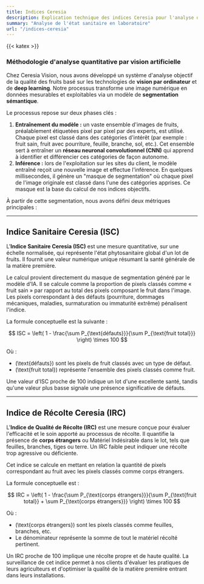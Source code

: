 ```yaml
---
title: Indices Ceresia
description: Explication technique des indices Ceresia pour l'analyse des fruits avec la vision par ordinateur
summary: "Analyse de l'état sanitaire en laboratoire"
url: "/indices-ceresia"
---
```

{{< katex >}}

### Méthodologie d'analyse quantitative par vision artificielle

Chez Ceresia Vision, nous avons développé un système d'analyse objectif de la qualité des fruits basé sur les technologies de **vision par ordinateur** et de **deep learning**. Notre processus transforme une image numérique en données mesurables et exploitables via un modèle de **segmentation sémantique**.

Le processus repose sur deux phases clés :

1. **Entraînement du modèle :** un vaste ensemble d'images de fruits, préalablement étiquetées pixel par pixel par des experts, est utilisé. Chaque pixel est classé dans des catégories d'intérêt (par exemple : fruit sain, fruit avec pourriture, feuille, branche, sol, etc.). Cet ensemble sert à entraîner un **réseau neuronal convolutionnel (CNN)** qui apprend à identifier et différencier ces catégories de façon autonome.
2. **Inférence :** lors de l'exploitation sur les sites du client, le modèle entraîné reçoit une nouvelle image et effectue l'inférence. En quelques millisecondes, il génère un "masque de segmentation" où chaque pixel de l'image originale est classé dans l'une des catégories apprises. Ce masque est la base du calcul de nos indices objectifs.

À partir de cette segmentation, nous avons défini deux métriques principales :

***

## Indice Sanitaire Ceresia (ISC)

L'**Indice Sanitaire Ceresia (ISC)** est une mesure quantitative, sur une échelle normalisée, qui représente l'état phytosanitaire global d'un lot de fruits. Il fournit une valeur numérique unique résumant la santé générale de la matière première.

Le calcul provient directement du masque de segmentation généré par le modèle d'IA. Il se calcule comme la proportion de pixels classés comme « fruit sain » par rapport au total des pixels composant le fruit dans l'image. Les pixels correspondant à des défauts (pourriture, dommages mécaniques, maladies, surmaturation ou immaturité extrême) pénalisent l'indice.

La formule conceptuelle est la suivante :

$$ ISC = \left( 1 - \frac{\sum P_{\text{défauts}}}{\sum P_{\text{fruit total}}} \right) \times 100 $$

Où :
- \(\text{défauts}\) sont les pixels de fruit classés avec un type de défaut.
- \(\text{fruit total}\) représente l'ensemble des pixels classés comme fruit.

Une valeur d'ISC proche de 100 indique un lot d'une excellente santé, tandis qu'une valeur plus basse signale une présence significative de défauts.

***

## Indice de Récolte Ceresia (IRC)

L'**Indice de Qualité de Récolte (IRC)** est une mesure conçue pour évaluer l'efficacité et le soin apporté au processus de récolte. Il quantifie la présence de **corps étrangers** ou Matériel Indésirable dans le lot, tels que feuilles, branches, tiges ou terre. Un IRC faible peut indiquer une récolte trop agressive ou déficiente.

Cet indice se calcule en mettant en relation la quantité de pixels correspondant au fruit avec les pixels classés comme corps étrangers.

La formule conceptuelle est :

$$ IRC = \left( 1 - \frac{\sum P_{\text{corps étrangers}}}{\sum P_{\text{fruit total}} + \sum P_{\text{corps étrangers}}} \right) \times 100 $$

Où :
- \(\text{corps étrangers}\) sont les pixels classés comme feuilles, branches, etc.
- Le dénominateur représente la somme de tout le matériel récolté pertinent.

Un IRC proche de 100 implique une récolte propre et de haute qualité. La surveillance de cet indice permet à nos clients d'évaluer les pratiques de leurs agriculteurs et d'optimiser la qualité de la matière première entrant dans leurs installations.
